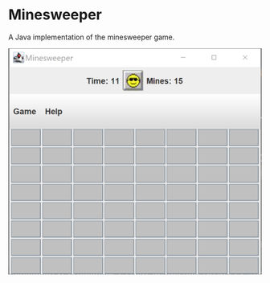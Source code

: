 # Minesweeper
A Java implementation of the minesweeper game.

![Minesweeper Image](/screenshot/Minesweeper.png)
